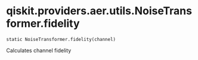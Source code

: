 # qiskit.providers.aer.utils.NoiseTransformer.fidelity

`static NoiseTransformer.fidelity(channel)`

Calculates channel fidelity
